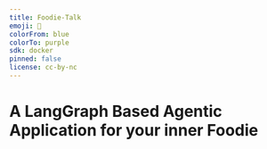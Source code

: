 ```yaml
---
title: Foodie-Talk
emoji: 🍔
colorFrom: blue
colorTo: purple
sdk: docker
pinned: false
license: cc-by-nc
---
```


# A LangGraph Based Agentic Application for your inner Foodie

